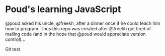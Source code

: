 # Poud's learning JavaScript
@poud asked his uncle, @freekh, after a dinner once if he could teach him how to program. 
Thus this repo was created after @freekh got tired of mailing code (and in the hope that @poud would appreciate version control)...

Git test
